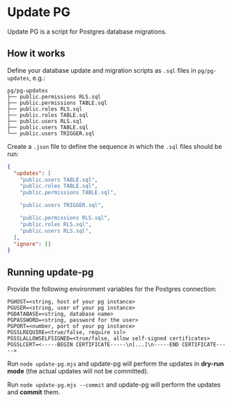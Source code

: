 # Update PG

Update PG is a script for Postgres database migrations.

## How it works

Define your database update and migration scripts as `.sql` files in `pg/pg-updates`, e.g.:

```text
pg/pg-updates
├── public.permissions RLS.sql
├── public.permissions TABLE.sql
├── public.roles RLS.sql
├── public.roles TABLE.sql
├── public.users RLS.sql
├── public.users TABLE.sql
└── public.users TRIGGER.sql
```

Create a `.json` file to define the sequence in which the `.sql` files should be run:

```json
{
  "updates": [
    "public.users TABLE.sql",
    "public.roles TABLE.sql",
    "public.permissions TABLE.sql",

    "public.users TRIGGER.sql",

    "public.permissions RLS.sql",
    "public.roles RLS.sql",
    "public.users RLS.sql",
  ],
  "ignore": []
}
```

## Running update-pg

Provide the following environment variables for the Postgres connection:

```text
PGHOST=<string, host of your pg instance>
PGUSER=<string, user of your pg instance>
PGDATABASE=<string, database name>
PGPASSWORD=<string, password for the user>
PGPORT=<number, port of your pg instance>
PGSSLREQUIRE=<true/false, require ssl>
PGSSLALLOWSELFSIGNED=<true/false, allow self-signed certificates>
PGSSLCERT=<-----BEGIN CERTIFICATE-----\n[...]\n-----END CERTIFICATE----->
```

Run `node update-pg.mjs` and update-pg will perform the updates in **dry-run mode** (the actual updates will not be committed).

Run `node update-pg.mjs --commit` and update-pg will perform the updates and **commit** them.
